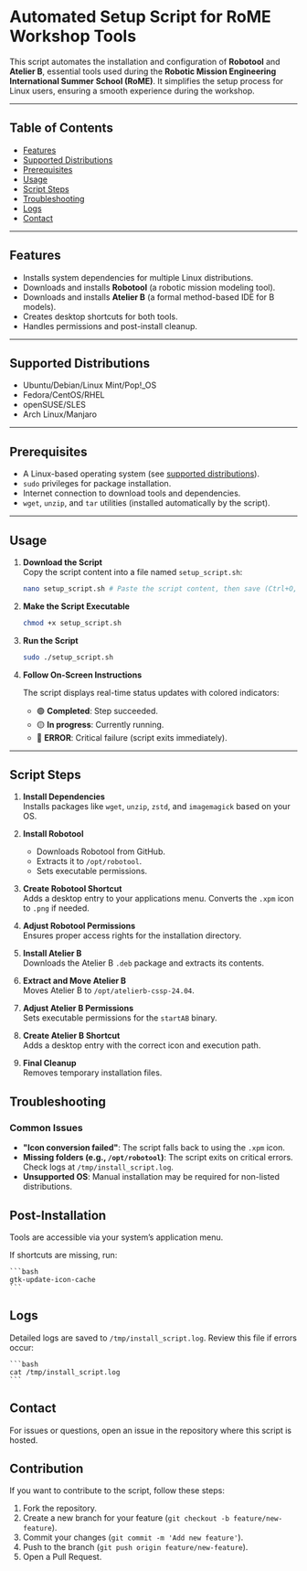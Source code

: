 # Automated Setup Script for RoME Workshop Tools

This script automates the installation and configuration of **Robotool** and **Atelier B**, essential tools used during the **Robotic Mission Engineering International Summer School (RoME)**. It simplifies the setup process for Linux users, ensuring a smooth experience during the workshop.

---

## Table of Contents
- [Features](#features)
- [Supported Distributions](#supported-distributions)
- [Prerequisites](#prerequisites)
- [Usage](#usage)
- [Script Steps](#script-steps)
- [Troubleshooting](#troubleshooting)
- [Logs](#logs)
- [Contact](#contact)

---

## Features
- Installs system dependencies for multiple Linux distributions.
- Downloads and installs **Robotool** (a robotic mission modeling tool).
- Downloads and installs **Atelier B** (a formal method-based IDE for B models).
- Creates desktop shortcuts for both tools.
- Handles permissions and post-install cleanup.

---

## Supported Distributions
- Ubuntu/Debian/Linux Mint/Pop!_OS
- Fedora/CentOS/RHEL
- openSUSE/SLES
- Arch Linux/Manjaro

---

## Prerequisites
- A Linux-based operating system (see [supported distributions](#supported-distributions)).
- `sudo` privileges for package installation.
- Internet connection to download tools and dependencies.
- `wget`, `unzip`, and `tar` utilities (installed automatically by the script).

---

## Usage

1. **Download the Script**  
   Copy the script content into a file named `setup_script.sh`:
   ```bash
   nano setup_script.sh # Paste the script content, then save (Ctrl+O, Ctrl+X).
   ```

2. **Make the Script Executable**
    ```bash
    chmod +x setup_script.sh
    ```

3. **Run the Script**
    ```bash
    sudo ./setup_script.sh
    ```

4. **Follow On-Screen Instructions**  

   The script displays real-time status updates with colored indicators:

   - 🟢 **Completed**: Step succeeded.
   - 🟡 **In progress**: Currently running.
   - 🔴 **ERROR**: Critical failure (script exits immediately).

---

## Script Steps

1. **Install Dependencies**  
   Installs packages like `wget`, `unzip`, `zstd`, and `imagemagick` based on your OS.

2. **Install Robotool**  
   - Downloads Robotool from GitHub.  
   - Extracts it to `/opt/robotool`.  
   - Sets executable permissions.  

3. **Create Robotool Shortcut**  
   Adds a desktop entry to your applications menu. Converts the `.xpm` icon to `.png` if needed.  

4. **Adjust Robotool Permissions**  
   Ensures proper access rights for the installation directory.  

5. **Install Atelier B**  
   Downloads the Atelier B `.deb` package and extracts its contents.  

6. **Extract and Move Atelier B**  
   Moves Atelier B to `/opt/atelierb-cssp-24.04`.  

7. **Adjust Atelier B Permissions**  
   Sets executable permissions for the `startAB` binary.  

8. **Create Atelier B Shortcut**  
   Adds a desktop entry with the correct icon and execution path.  

9. **Final Cleanup**  
   Removes temporary installation files.  

## Troubleshooting

### Common Issues

- **"Icon conversion failed"**: The script falls back to using the `.xpm` icon.  
- **Missing folders (e.g., `/opt/robotool`)**: The script exits on critical errors. Check logs at `/tmp/install_script.log`.  
- **Unsupported OS**: Manual installation may be required for non-listed distributions.  

## Post-Installation

Tools are accessible via your system’s application menu.  

If shortcuts are missing, run:  

    ```bash
    gtk-update-icon-cache
    ```

## Logs

Detailed logs are saved to `/tmp/install_script.log`. Review this file if errors occur:  

    ```bash
    cat /tmp/install_script.log
    ```

## Contact

For issues or questions, open an issue in the repository where this script is hosted.

## Contribution
If you want to contribute to the script, follow these steps:
1. Fork the repository.
2. Create a new branch for your feature (`git checkout -b feature/new-feature`).
3. Commit your changes (`git commit -m 'Add new feature'`).
4. Push to the branch (`git push origin feature/new-feature`).
5. Open a Pull Request.
